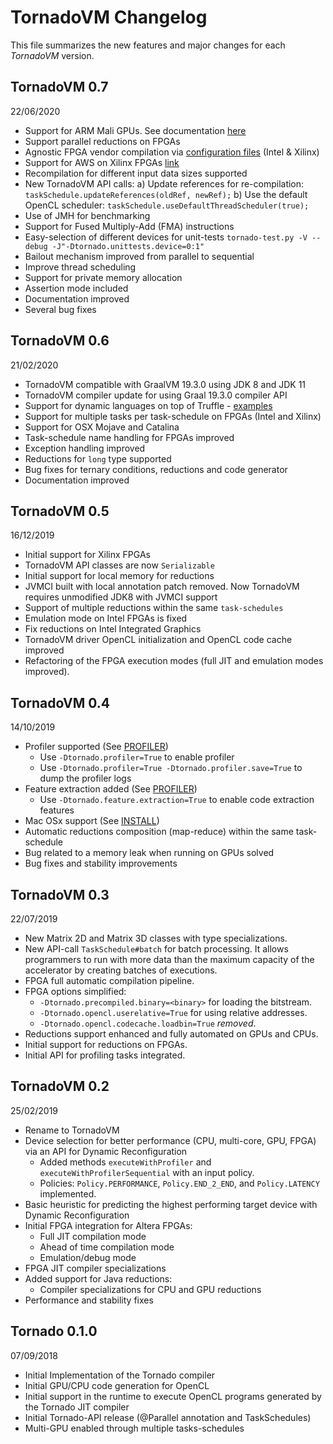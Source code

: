 # TornadoVM Changelog
This file summarizes the new features and major changes for each *TornadoVM* version.

## TornadoVM 0.7
22/06/2020

  * Support for ARM Mali GPUs. See documentation [here](16_MALI.md)
  * Support parallel reductions on FPGAs
  * Agnostic FPGA vendor compilation via [configuration files](7_FPGA.md#step-1-updatecreate-the-fpgas-configuration-file) (Intel & Xilinx)
  * Support for AWS on Xilinx FPGAs [link](16_AWS.md)
  * Recompilation for different input data sizes supported 
  * New TornadoVM API calls:
     a) Update references for re-compilation: 
        `taskSchedule.updateReferences(oldRef, newRef);`
     b) Use the default OpenCL scheduler: 
        `taskSchedule.useDefaultThreadScheduler(true);`
  * Use of JMH for benchmarking 
  * Support for Fused Multiply-Add (FMA) instructions 
  * Easy-selection of different devices for unit-tests
     `tornado-test.py -V --debug -J"-Dtornado.unittests.device=0:1"`
  * Bailout mechanism improved from parallel to sequential
  * Improve thread scheduling
  * Support for private memory allocation
  * Assertion mode included
  * Documentation improved
  * Several bug fixes 


## TornadoVM 0.6
21/02/2020

  * TornadoVM compatible with GraalVM 19.3.0 using JDK 8 and JDK 11
  * TornadoVM compiler update for using Graal 19.3.0 compiler API
  * Support for dynamic languages on top of Truffle - [examples](https://github.com/beehive-lab/TornadoVM/tree/master/examples/src/main/java/uk/ac/manchester/tornado/examples/polyglot)
  * Support for multiple tasks per task-schedule on FPGAs (Intel and Xilinx)
  * Support for OSX Mojave and Catalina
  * Task-schedule name handling for FPGAs improved
  * Exception handling improved
  * Reductions for `long` type supported
  * Bug fixes for ternary conditions, reductions and code generator
  * Documentation improved


## TornadoVM 0.5
16/12/2019

  * Initial support for Xilinx FPGAs
  * TornadoVM API classes are now `Serializable`
  * Initial support for local memory for reductions
  * JVMCI built with local annotation patch removed. Now TornadoVM requires unmodified JDK8 with JVMCI support
  * Support of multiple reductions within the same `task-schedules`
  * Emulation mode on Intel FPGAs is fixed
  * Fix reductions on Intel Integrated Graphics
  * TornadoVM driver OpenCL initialization and OpenCL code cache improved
  * Refactoring of the FPGA execution modes (full JIT and emulation modes improved).


## TornadoVM 0.4
14/10/2019

  * Profiler supported (See [PROFILER](9_PROFILER.md))
    * Use `-Dtornado.profiler=True` to enable profiler
    * Use `-Dtornado.profiler=True -Dtornado.profiler.save=True` to dump the profiler logs
  * Feature extraction added (See [PROFILER](9_PROFILER.md))
    * Use `-Dtornado.feature.extraction=True` to enable code extraction features
  * Mac OSx support (See [INSTALL](1_INSTALL.md))
  * Automatic reductions composition (map-reduce) within the same task-schedule
  * Bug related to a memory leak when running on GPUs solved
  * Bug fixes and stability improvements


## TornadoVM 0.3
22/07/2019

  * New Matrix 2D and Matrix 3D classes with type specializations.
  * New API-call `TaskSchedule#batch` for batch processing. It allows programmers to run with more data than the maximum capacity of the accelerator by creating batches of executions.
  * FPGA full automatic compilation pipeline.
  * FPGA options simplified:
      * `-Dtornado.precompiled.binary=<binary>` for loading the bitstream.
      * `-Dtornado.opencl.userelative=True` for using relative addresses.
      * `-Dtornado.opencl.codecache.loadbin=True` *removed*.
  * Reductions support enhanced and fully automated on GPUs and CPUs.  
  * Initial support for reductions on FPGAs.
  * Initial API for profiling tasks integrated.

## TornadoVM 0.2
25/02/2019
  * Rename to TornadoVM
  * Device selection for better performance (CPU, multi-core, GPU, FPGA) via an API for Dynamic Reconfiguration
      * Added methods `executeWithProfiler` and `executeWithProfilerSequential` with an input policy.
      * Policies: `Policy.PERFORMANCE`, `Policy.END_2_END`, and `Policy.LATENCY` implemented.
  * Basic heuristic for predicting the highest performing target device with Dynamic Reconfiguration
  * Initial FPGA integration for Altera FPGAs:
    * Full JIT compilation mode
    * Ahead of time compilation mode
    * Emulation/debug mode
  * FPGA JIT compiler specializations
  * Added support for Java reductions:
    * Compiler specializations for CPU and GPU reductions
  * Performance and stability fixes

## Tornado 0.1.0
07/09/2018

  * Initial Implementation of the Tornado compiler
  * Initial GPU/CPU code generation for OpenCL
  * Initial support in the runtime to execute OpenCL programs generated by the Tornado JIT compiler
  * Initial Tornado-API release (@Parallel annotation and TaskSchedules)
  * Multi-GPU enabled through multiple tasks-schedules
